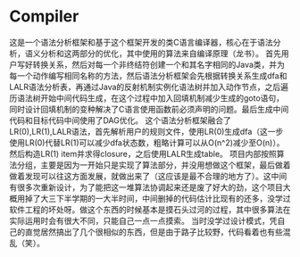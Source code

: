 # Compiler
这是一个语法分析框架和基于这个框架开发的类C语言编译器，核心在于语法分析，语义分析和这两部分的优化，其中使用的算法来自编译原理（龙书）。
首先用户写好转换关系，然后对每一个非终结符创建一个和其名字相同的Java类，并为每一个动作编写相同名称的方法，然后语法分析框架会先根据转换关系生成dfa和LALR语法分析表，再通过Java的反射机制实例化语法树并加入动作节点，之后遍历语法树开始中间代码生成，在这个过程中加入回填机制减少生成的goto语句，同时设计回填机制的变种解决了C语言使用函数前必须声明的问题。最后生成中间代码和目标代码中间使用了DAG优化。
这个语法分析框架融合了LR(0),LR(1),LALR语法，首先解析用户的规则文件，使用LR(0)生成dfa（这一步使用LR(0)代替LR(1)可以减少dfa状态数，粗略计算可以从O(n^2)减少至O(n)）。然后构造LR(1) item并求得closure，之后使用LALR生成table。
项目内部按照算法分组，主要是因为一开始只是实现了算法部分，并没用想做这个框架，最后做着做着发现可以往这方面发展，就做出来了（这应该是最不合理的地方了）。这中间有很多次重新设计，为了能把这一堆算法协调起来还是废了好大的劲，这个项目大概用掉了大三下半学期的一大半时间，中间删掉的代码估计比现有的还多，没学过软件工程的坏处呀。做这个东西的时候基本是摸石头过河的过程，其中很多算法在实际运用时会有很大不同，只能自己一点一点摸索。
当时没学过设计模式，凭自己的直觉居然搞出了几个很相似的东西，但是由于路子比较野，代码看着也有些混乱（笑）。
